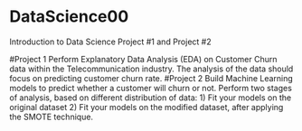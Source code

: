 # DataScience00
Introduction to Data Science Project #1 and Project #2

#Project 1 Perform Explanatory Data Analysis (EDA) on Customer Churn data within the Telecommunication 
           industry. The analysis of the data should focus on predicting customer churn rate. 
#Project 2 Build Machine Learning models to predict whether a customer will churn or not. 
           Perform two stages of analysis, based on different distribution of data: 
           1) Fit your models on the original dataset 
           2) Fit your models on the modified dataset, after applying the SMOTE technique. 
